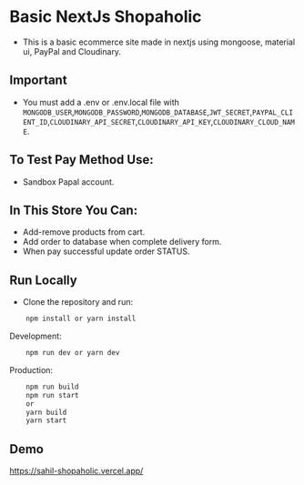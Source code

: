 # Basic NextJs Shopaholic

- This is a basic ecommerce site made in nextjs using mongoose, material ui, PayPal and Cloudinary.

## Important

- You must add a .env or .env.local file with `MONGODB_USER`,`MONGODB_PASSWORD`,`MONGODB_DATABASE`,`JWT_SECRET`,`PAYPAL_CLIENT_ID`,`CLOUDINARY_API_SECRET`,`CLOUDINARY_API_KEY`,`CLOUDINARY_CLOUD_NAME`.

## To Test Pay Method Use:

- Sandbox Papal account.

## In This Store You Can:

- Add-remove products from cart.
- Add order to database when complete delivery form.
- When pay successful update order STATUS.

## Run Locally

- Clone the repository and run:

```bash
    npm install or yarn install
```

Development:

```bash
    npm run dev or yarn dev
```

Production:

```bash
    npm run build
    npm run start
	or
	yarn build
	yarn start
```

## Demo

https://sahil-shopaholic.vercel.app/
